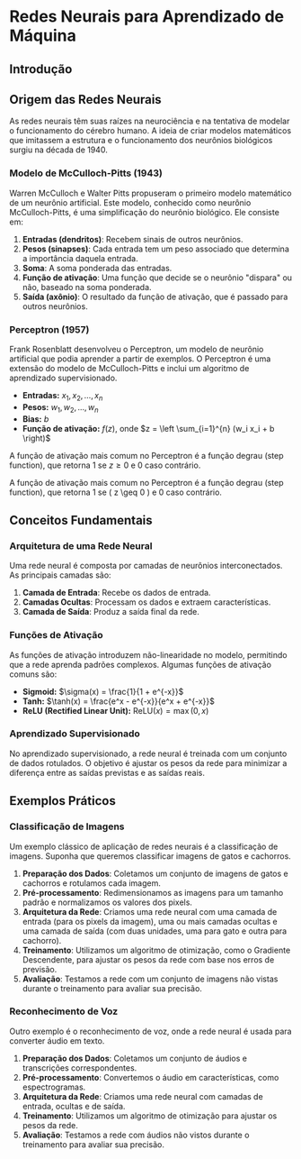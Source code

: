 # Redes Neurais para Aprendizado de Máquina

## Introdução


## Origem das Redes Neurais

As redes neurais têm suas raízes na neurociência e na tentativa de modelar o funcionamento do cérebro humano. A ideia de criar modelos matemáticos que imitassem a estrutura e o funcionamento dos neurônios biológicos surgiu na década de 1940.

### Modelo de McCulloch-Pitts (1943)

Warren McCulloch e Walter Pitts propuseram o primeiro modelo matemático de um neurônio artificial. Este modelo, conhecido como neurônio McCulloch-Pitts, é uma simplificação do neurônio biológico. Ele consiste em:

1. **Entradas (dendritos)**: Recebem sinais de outros neurônios.
2. **Pesos (sinapses)**: Cada entrada tem um peso associado que determina a importância daquela entrada.
3. **Soma**: A soma ponderada das entradas.
4. **Função de ativação**: Uma função que decide se o neurônio "dispara" ou não, baseado na soma ponderada.
5. **Saída (axônio)**: O resultado da função de ativação, que é passado para outros neurônios.

### Perceptron (1957)

Frank Rosenblatt desenvolveu o Perceptron, um modelo de neurônio artificial que podia aprender a partir de exemplos. O Perceptron é uma extensão do modelo de McCulloch-Pitts e inclui um algoritmo de aprendizado supervisionado.

- **Entradas:** $x_1, x_2, \ldots, x_n$
- **Pesos:** $w_1, w_2, \ldots, w_n$
- **Bias:** $b$
- **Função de ativação:** $f(z)$, onde $z = \left \sum_{i=1}^{n} (w_i x_i + b \right)$

A função de ativação mais comum no Perceptron é a função degrau (step function), que retorna 1 se $z \geq 0$ e 0 caso contrário.

A função de ativação mais comum no Perceptron é a função degrau (step function), que retorna 1 se \( z \geq 0 \) e 0 caso contrário.

## Conceitos Fundamentais

### Arquitetura de uma Rede Neural

Uma rede neural é composta por camadas de neurônios interconectados. As principais camadas são:

1. **Camada de Entrada**: Recebe os dados de entrada.
2. **Camadas Ocultas**: Processam os dados e extraem características.
3. **Camada de Saída**: Produz a saída final da rede.

### Funções de Ativação

As funções de ativação introduzem não-linearidade no modelo, permitindo que a rede aprenda padrões complexos. Algumas funções de ativação comuns são:

- **Sigmoid:** $\sigma(x) = \frac{1}{1 + e^{-x}}$
- **Tanh:** $\tanh(x) = \frac{e^x - e^{-x}}{e^x + e^{-x}}$
- **ReLU (Rectified Linear Unit):** $\text{ReLU}(x) = \max(0, x)$

### Aprendizado Supervisionado

No aprendizado supervisionado, a rede neural é treinada com um conjunto de dados rotulados. O objetivo é ajustar os pesos da rede para minimizar a diferença entre as saídas previstas e as saídas reais.

## Exemplos Práticos

### Classificação de Imagens

Um exemplo clássico de aplicação de redes neurais é a classificação de imagens. Suponha que queremos classificar imagens de gatos e cachorros.

1. **Preparação dos Dados**: Coletamos um conjunto de imagens de gatos e cachorros e rotulamos cada imagem.
2. **Pré-processamento**: Redimensionamos as imagens para um tamanho padrão e normalizamos os valores dos pixels.
3. **Arquitetura da Rede**: Criamos uma rede neural com uma camada de entrada (para os pixels da imagem), uma ou mais camadas ocultas e uma camada de saída (com duas unidades, uma para gato e outra para cachorro).
4. **Treinamento**: Utilizamos um algoritmo de otimização, como o Gradiente Descendente, para ajustar os pesos da rede com base nos erros de previsão.
5. **Avaliação**: Testamos a rede com um conjunto de imagens não vistas durante o treinamento para avaliar sua precisão.

### Reconhecimento de Voz

Outro exemplo é o reconhecimento de voz, onde a rede neural é usada para converter áudio em texto.

1. **Preparação dos Dados**: Coletamos um conjunto de áudios e transcrições correspondentes.
2. **Pré-processamento**: Convertemos o áudio em características, como espectrogramas.
3. **Arquitetura da Rede**: Criamos uma rede neural com camadas de entrada, ocultas e de saída.
4. **Treinamento**: Utilizamos um algoritmo de otimização para ajustar os pesos da rede.
5. **Avaliação**: Testamos a rede com áudios não vistos durante o treinamento para avaliar sua precisão.
